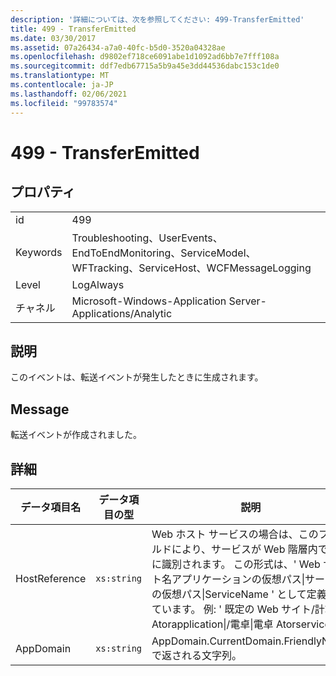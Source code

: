```yaml
---
description: '詳細については、次を参照してください: 499-TransferEmitted'
title: 499 - TransferEmitted
ms.date: 03/30/2017
ms.assetid: 07a26434-a7a0-40fc-b5d0-3520a04328ae
ms.openlocfilehash: d9802ef718ce6091abe1d1092ad6bb7e7fff108a
ms.sourcegitcommit: ddf7edb67715a5b9a45e3dd44536dabc153c1de0
ms.translationtype: MT
ms.contentlocale: ja-JP
ms.lasthandoff: 02/06/2021
ms.locfileid: "99783574"
---
```

# <a name="499---transferemitted"></a>499 - TransferEmitted

## <a name="properties"></a>プロパティ  
  
|||  
|-|-|  
|id|499|  
|Keywords|Troubleshooting、UserEvents、EndToEndMonitoring、ServiceModel、WFTracking、ServiceHost、WCFMessageLogging|  
|Level|LogAlways|  
|チャネル|Microsoft-Windows-Application Server-Applications/Analytic|  
  
## <a name="description"></a>説明  

 このイベントは、転送イベントが発生したときに生成されます。  
  
## <a name="message"></a>Message  

 転送イベントが作成されました。  
  
## <a name="details"></a>詳細  
  
|データ項目名|データ項目の型|説明|  
|--------------------|--------------------|-----------------|  
|HostReference|`xs:string`|Web ホスト サービスの場合は、このフィールドにより、サービスが Web 階層内で一意に識別されます。 この形式は、' Web サイト名アプリケーションの仮想パス&#124;サービスの仮想パス&#124;ServiceName ' として定義されています。 例: ' 既定の Web サイト/計算 Atorapplication&#124;/電卓&#124;電卓 Atorservice '。|  
|AppDomain|`xs:string`|AppDomain.CurrentDomain.FriendlyName で返される文字列。|
